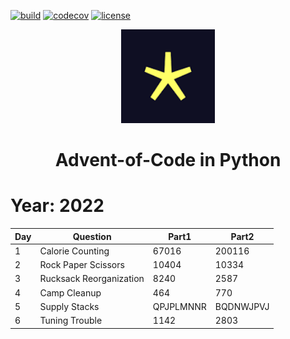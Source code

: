 <div align="left">

[![build](https://github.com/amirhessam88/advent-of-code/actions/workflows/ci.yml/badge.svg)](https://github.com/amirhessam88/advent-of-code/actions/workflows/ci.yml)
[![codecov](https://codecov.io/gh/amirhessam88/advent-of-code/branch/master/graph/badge.svg?token=52TV7OGJOA)](https://codecov.io/gh/amirhessam88/advent-of-code)
[![license](https://img.shields.io/github/license/amirhessam88/advent-of-code)](https://github.com/amirhessam88/advent-of-code/blob/master/LICENSE/)

</div>

<p align="center">
  <a href="https://adventofcode.com">
    <img src="assets/logo.png" width="150"></img>
  </a>
</p>


<div align="center">
<h1 align="center">Advent-of-Code in Python</h1>
</div>

# Year: 2022

| Day | Question                | Part1     | Part2     |
| --- | ----------------------- | --------- | --------- |
| 1   | Calorie Counting        | 67016     | 200116    |
| 2   | Rock Paper Scissors     | 10404     | 10334     |
| 3   | Rucksack Reorganization | 8240      | 2587      |
| 4   | Camp Cleanup            | 464       | 770       |
| 5   | Supply Stacks           | QPJPLMNNR | BQDNWJPVJ |
| 6   | Tuning Trouble          | 1142      | 2803      |

